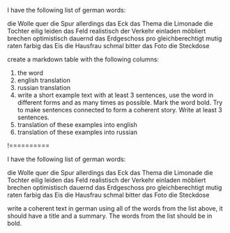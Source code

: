 I have the following list of german words:

die Wolle
quer
die Spur
allerdings
das Eck
das Thema
die Limonade
die Tochter
eilig
leiden
das Feld
realistisch
der Verkehr
einladen
möbliert
brechen
optimistisch
dauernd
das Erdgeschoss
pro
gleichberechtigt
mutig
raten
farbig
das Eis
die Hausfrau
schmal
bitter
das Foto
die Steckdose

create a markdown table with the following columns:

1. the word
2. english translation
3. russian translation
4. write a short example text with at least 3 sentences, use the word in different forms and as many times as possible. Mark the word bold. Try to make sentences connected to form a coherent story. Write at least 3 sentences.
5. translation of these examples into english
6. translation of these examples into russian

!==========


I have the following list of german words:

die Wolle
quer
die Spur
allerdings
das Eck
das Thema
die Limonade
die Tochter
eilig
leiden
das Feld
realistisch
der Verkehr
einladen
möbliert
brechen
optimistisch
dauernd
das Erdgeschoss
pro
gleichberechtigt
mutig
raten
farbig
das Eis
die Hausfrau
schmal
bitter
das Foto
die Steckdose

write a coherent text in german using all of the words from the list above, it should have a title and a summary. The words from the list should be in bold.